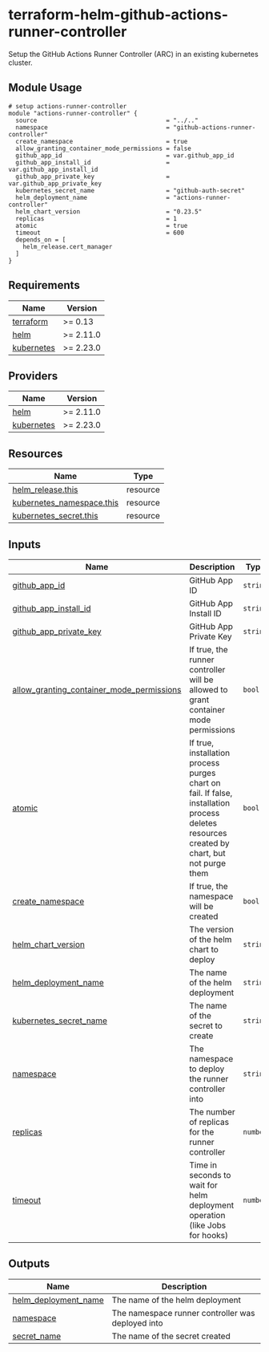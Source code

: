 # terraform-helm-github-actions-runner-controller

Setup the GitHub Actions Runner Controller (ARC) in an existing kubernetes cluster.

<!-- BEGIN_TF_DOCS -->


## Module Usage

```hcl
# setup actions-runner-controller
module "actions-runner-controller" {
  source                                    = "../.."
  namespace                                 = "github-actions-runner-controller"
  create_namespace                          = true
  allow_granting_container_mode_permissions = false
  github_app_id                             = var.github_app_id
  github_app_install_id                     = var.github_app_install_id
  github_app_private_key                    = var.github_app_private_key
  kubernetes_secret_name                    = "github-auth-secret"
  helm_deployment_name                      = "actions-runner-controller"
  helm_chart_version                        = "0.23.5"
  replicas                                  = 1
  atomic                                    = true
  timeout                                   = 600
  depends_on = [
    helm_release.cert_manager
  ]
}
```

## Requirements

| Name                                                                         | Version   |
| ---------------------------------------------------------------------------- | --------- |
| <a name="requirement_terraform"></a> [terraform](#requirement\_terraform)    | >= 0.13   |
| <a name="requirement_helm"></a> [helm](#requirement\_helm)                   | >= 2.11.0 |
| <a name="requirement_kubernetes"></a> [kubernetes](#requirement\_kubernetes) | >= 2.23.0 |

## Providers

| Name                                                                   | Version   |
| ---------------------------------------------------------------------- | --------- |
| <a name="provider_helm"></a> [helm](#provider\_helm)                   | >= 2.11.0 |
| <a name="provider_kubernetes"></a> [kubernetes](#provider\_kubernetes) | >= 2.23.0 |

## Resources

| Name                                                                                                                      | Type     |
| ------------------------------------------------------------------------------------------------------------------------- | -------- |
| [helm_release.this](https://registry.terraform.io/providers/hashicorp/helm/latest/docs/resources/release)                 | resource |
| [kubernetes_namespace.this](https://registry.terraform.io/providers/hashicorp/kubernetes/latest/docs/resources/namespace) | resource |
| [kubernetes_secret.this](https://registry.terraform.io/providers/hashicorp/kubernetes/latest/docs/resources/secret)       | resource |

## Inputs

| Name                                                                                                                                                                  | Description                                                                                                                               | Type     | Default                              | Required |
| --------------------------------------------------------------------------------------------------------------------------------------------------------------------- | ----------------------------------------------------------------------------------------------------------------------------------------- | -------- | ------------------------------------ | :------: |
| <a name="input_github_app_id"></a> [github\_app\_id](#input\_github\_app\_id)                                                                                         | GitHub App ID                                                                                                                             | `string` | n/a                                  |   yes    |
| <a name="input_github_app_install_id"></a> [github\_app\_install\_id](#input\_github\_app\_install\_id)                                                               | GitHub App Install ID                                                                                                                     | `string` | n/a                                  |   yes    |
| <a name="input_github_app_private_key"></a> [github\_app\_private\_key](#input\_github\_app\_private\_key)                                                            | GitHub App Private Key                                                                                                                    | `string` | n/a                                  |   yes    |
| <a name="input_allow_granting_container_mode_permissions"></a> [allow\_granting\_container\_mode\_permissions](#input\_allow\_granting\_container\_mode\_permissions) | If true, the runner controller will be allowed to grant container mode permissions                                                        | `bool`   | `false`                              |    no    |
| <a name="input_atomic"></a> [atomic](#input\_atomic)                                                                                                                  | If true, installation process purges chart on fail. If false, installation process deletes resources created by chart, but not purge them | `bool`   | `true`                               |    no    |
| <a name="input_create_namespace"></a> [create\_namespace](#input\_create\_namespace)                                                                                  | If true, the namespace will be created                                                                                                    | `bool`   | `true`                               |    no    |
| <a name="input_helm_chart_version"></a> [helm\_chart\_version](#input\_helm\_chart\_version)                                                                          | The version of the helm chart to deploy                                                                                                   | `string` | `"0.23.5"`                           |    no    |
| <a name="input_helm_deployment_name"></a> [helm\_deployment\_name](#input\_helm\_deployment\_name)                                                                    | The name of the helm deployment                                                                                                           | `string` | `"actions-runner-controller"`        |    no    |
| <a name="input_kubernetes_secret_name"></a> [kubernetes\_secret\_name](#input\_kubernetes\_secret\_name)                                                              | The name of the secret to create                                                                                                          | `string` | `"github-auth-secret"`               |    no    |
| <a name="input_namespace"></a> [namespace](#input\_namespace)                                                                                                         | The namespace to deploy the runner controller into                                                                                        | `string` | `"github-actions-runner-controller"` |    no    |
| <a name="input_replicas"></a> [replicas](#input\_replicas)                                                                                                            | The number of replicas for the runner controller                                                                                          | `number` | `3`                                  |    no    |
| <a name="input_timeout"></a> [timeout](#input\_timeout)                                                                                                               | Time in seconds to wait for helm deployment operation (like Jobs for hooks)                                                               | `number` | `600`                                |    no    |

## Outputs

| Name                                                                                                 | Description                                       |
| ---------------------------------------------------------------------------------------------------- | ------------------------------------------------- |
| <a name="output_helm_deployment_name"></a> [helm\_deployment\_name](#output\_helm\_deployment\_name) | The name of the helm deployment                   |
| <a name="output_namespace"></a> [namespace](#output\_namespace)                                      | The namespace runner controller was deployed into |
| <a name="output_secret_name"></a> [secret\_name](#output\_secret\_name)                              | The name of the secret created                    |


<!-- END_TF_DOCS -->